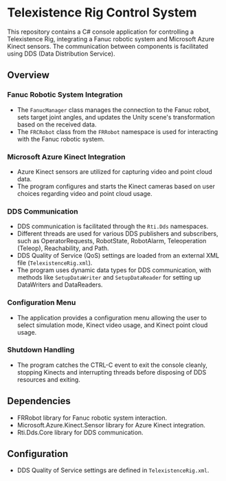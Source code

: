 # Telexistence Rig Control System

This repository contains a C# console application for controlling a Telexistence Rig, integrating a Fanuc robotic system and Microsoft Azure Kinect sensors. The communication between components is facilitated using DDS (Data Distribution Service).

## Overview

### Fanuc Robotic System Integration

- The `FanucManager` class manages the connection to the Fanuc robot, sets target joint angles, and updates the Unity scene's transformation based on the received data.
- The `FRCRobot` class from the `FRRobot` namespace is used for interacting with the Fanuc robotic system.

### Microsoft Azure Kinect Integration

- Azure Kinect sensors are utilized for capturing video and point cloud data.
- The program configures and starts the Kinect cameras based on user choices regarding video and point cloud usage.

### DDS Communication

- DDS communication is facilitated through the `Rti.Dds` namespaces.
- Different threads are used for various DDS publishers and subscribers, such as OperatorRequests, RobotState, RobotAlarm, Teleoperation (Teleop), Reachability, and Path.
- DDS Quality of Service (QoS) settings are loaded from an external XML file (`TelexistenceRig.xml`).
- The program uses dynamic data types for DDS communication, with methods like `SetupDataWriter` and `SetupDataReader` for setting up DataWriters and DataReaders.

### Configuration Menu

- The application provides a configuration menu allowing the user to select simulation mode, Kinect video usage, and Kinect point cloud usage.

### Shutdown Handling

- The program catches the CTRL-C event to exit the console cleanly, stopping Kinects and interrupting threads before disposing of DDS resources and exiting.

## Dependencies

- FRRobot library for Fanuc robotic system interaction.
- Microsoft.Azure.Kinect.Sensor library for Azure Kinect integration.
- Rti.Dds.Core library for DDS communication.

## Configuration

- DDS Quality of Service settings are defined in `TelexistenceRig.xml`.
